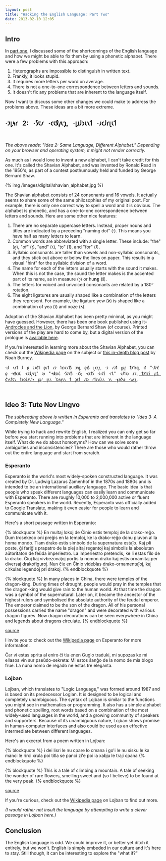 ```yaml
---
layout: post
title: "Hacking the English Language: Part Two"
date: 2013-02-10 12:05
---
```


## Intro

In [part one](/hacking-the-english-language/),
I discussed some of the shortcomings of the English language
and how we might be able to fix them by using a phonetic alphabet. There were
a few problems with this approach:

1. Heterographs are impossible to distinguish in written text.
2. Frankly, it looks stupid.
3. It requires more letters per word on average.
4. There is not a one-to-one correspondence between letters and sounds.
5. It doesn't fix any problems that are inherent to the language itself.

Now I want to discuss some other changes we could make to address the problems above.
These ideas are a bit more extreme.

## ·𐑲𐑛𐑰𐑩 &nbsp; 2: &nbsp; ·𐑕𐑱𐑥 &nbsp; ·𐑤𐑱𐑙𐑢𐑧𐑡, &nbsp; ·𐑛𐑦𐑓𐑮𐑧𐑯𐑑 &nbsp; ·𐑨𐑤𐑓𐑩𐑚𐑧𐑑
<br/>

*The above reads: "Idea 2: Same Language, Different Alphabet." Depending on your browser and operating
system, it might not render correctly.*

As much as I would love to invent a new alphabet, I can't take credit for this one. It's called the
Shavian Alphabet, and was invented by Ronald Read in the 1950's, as part of a contest posthumously
held and funded by George Bernard Shaw.

{% img /images/digital/shavian_alphabet.jpg %}


The Shavian alphabet consists of 24 consonants and 16 vowels. It actually seems to share some of the
same philosophies of my original post. For example, there is only one correct way to
spell a word and it is obvious. The alphabet is phonetic, and has a one-to-one correspondence between
letters and sounds. Here are some other nice features:

1. There are no separate uppercase letters. Instead, proper nouns and titles are indicated by a preceding 
    "naming dot" (·). This means you have half as many letters to learn.
2. Common words are abbreviated with a single letter. These include: "the" (𐑞), "of" (𐑝), "and" (𐑯), "to" (𐑑),
    and "for" (𐑓).
3. Syllabic consonants are taller than vowels and non-syllabic consonants, and they stick out above or below
    the lines on paper. This results in a visual "hint" for the syllabic division of a word.
4. The name for each of the letters usually starts with the sound it makes. When this is not the case, the 
    sound the letter makes is the accented part of its name, as in mea**s**ure (𐑠) or hu**ng** (𐑙).
5. The letters for voiced and unvoiced consonants are related by a 180&deg; rotation.
6. The eight ligatures are usually shaped like a combination of the letters they represent. For example, the ligature
    yew (𐑿) is shaped like a combination of yea (𐑘) and ooze (𐑵).

Adoption of the Shavian Alphabet has been pretty minimal, as you might have guessed. However, there has been
one book published using it–
<a href="http://en.wikipedia.org/wiki/Androcles_and_the_Lion_(play)">Androcles and the Lion</a>,
by George Bernard Shaw (of course). Printed versions of the play are hard to come by, 
but a digital version of the prologue is
[available here](http://www.saytheword.org.uk/shavian/androcles20-21.html).

If you're interested in learning more about the Shavian Alphabet, you can check out the
[Wikipedia page](http://en.wikipedia.org/wiki/Shavian_alphabet) on the subject or
[this in-depth blog post](http://weblog.noahburney.com/language-scripts/the-shavian-alphabet)
by Noah Burney.

·𐑦𐑓 &nbsp; 𐑯𐑪𐑑 &nbsp; 𐑓 &nbsp; 𐑞 &nbsp; 𐑓𐑨𐑒𐑑 &nbsp; 𐑞𐑨𐑑 &nbsp; 𐑥𐑲 &nbsp; 𐑐𐑺𐑧𐑯𐑑𐑕 &nbsp;
𐑮𐑰𐑛 &nbsp; 𐑞𐑦𐑕 &nbsp; 𐑚𐑤𐑪𐑜, &nbsp; ·𐑲 &nbsp; 𐑥𐑲𐑑 &nbsp; 𐑣𐑨𐑝 &nbsp; 𐑑𐑲𐑑𐑩𐑤𐑛 &nbsp; 𐑦𐑑 &nbsp;
"·𐑓𐑳𐑒 &nbsp; 𐑞 &nbsp; ·𐑰𐑙𐑤𐑦𐑖 &nbsp; ·𐑤𐑱𐑙𐑢𐑧𐑡" &nbsp; 𐑹 &nbsp; "·𐑰𐑙𐑤𐑦𐑖 &nbsp; ·𐑕𐑳𐑒𐑕 &nbsp; ·𐑨𐑕; &nbsp;
·𐑤𐑧𐑑𐑕 &nbsp; ·𐑓𐑦𐑒𐑕 &nbsp; ·𐑦𐑑." &nbsp; ·𐑨𐑓𐑑𐑻 &nbsp; 𐑭𐑤, 
<a href="http://blog.rjmetrics.com/surprising-hacker-news-data-analysis/">
&nbsp; 𐑑𐑲𐑑𐑤𐑕 &nbsp; 𐑢𐑦𐑗 &nbsp; 𐑒𐑪𐑯𐑑𐑱𐑯 &nbsp;
𐑐𐑮𐑴𐑓𐑨𐑯𐑑𐑰 &nbsp; 𐑣𐑨𐑝 &nbsp; 𐑚𐑧𐑯 &nbsp; 𐑐𐑮𐑵𐑝𐑧𐑯 &nbsp; 𐑑 &nbsp; 𐑜𐑧𐑑 &nbsp; 𐑥𐑹 &nbsp; 𐑩𐑑𐑧𐑯𐑖𐑧𐑯 &nbsp;
𐑪𐑯 &nbsp; ·𐑣𐑨𐑒𐑻 &nbsp; ·𐑯𐑵𐑟
</a>.

<br/>

## Ideo 3: Tute Nov Lingvo

*The subheading above is written in Esperanto and translates to "Idea 3: A Completely New Language."*

While trying to hack and rewrite English, I realized you can only get so far before you start
running into problems that are inherent in the language itself. What do we do about homonyms?
How can we solve some ambiguities and inconsistencies? There are those who would rather throw
out the entire language and start from scratch.

### Esperanto

Esperanto is the world's most widely-spoken constructed language. It was created by Dr. Ludwig Lazarus
Zamenhof in the 1870s and 1880s and is intended to be an international auxiliary language. The basic 
idea is that people who speak different languages can easily learn and communicate with Esperanto. There
are roughly 10,000 to 2,000,000 active or fluent Esperanto speakers in the world. Recently, Esperanto was
officially added to Google Translate, making it even easier for people to learn and communicate with it.

Here's a short passage written in Esperanto:

{% blockquote %}
En multaj lokoj de Ĉinio estis temploj de la drako-reĝo. Dum trosekeco oni preĝis en la temploj, ke la drako-reĝo donu pluvon al la homa mondo. Tiam drako estis simbolo de la supernatura estaĵo. Kaj pli poste, ĝi fariĝis prapatro de la plej altaj regantoj kaj simbolis la absolutan aŭtoritaton de feŭda imperiestro. La imperiestro pretendis, ke li estas filo de la drako. Ĉiuj liaj vivbezonaĵoj portis la nomon drako kaj estis ornamitaj per diversaj drakofiguroj. Nun ĉie en Ĉinio videblas drako-ornamentaĵoj, kaj cirkulas legendoj pri drakoj.
{% endblockquote %}

{% blockquote %}
In many places in China, there were temples of the dragon-king. During times of drought, people would pray in the temples that the dragon-king would give rain to the human world. At that time the dragon was a symbol of the supernatural. Later on, it became the ancestor of the highest rulers and symbolised the absolute authority of the feudal emperor. The emperor claimed to be the son of the dragon. All of his personal possessions carried the name "dragon" and were decorated with various dragon figures. Now dragon decorations can be seen everywhere in China and legends about dragons circulate.
{% endblockquote %}

[source](http://en.wikipedia.org/wiki/Esperanto)

I invite you to check out the [Wikipedia page](http://en.wikipedia.org/wiki/Esperanto) on Esperanto
for more information.

Ĉar vi estas sprita al eniro ĉi tiu enen Guglo traduki, mi supozas ke mi ellasos vin sur pseŭdo-sekreta: Mi estos ŝanĝo de la nomo de mia blogo frue. La nuna nomo de regado ne estas tre eleganta.

### Lojban

Lojban, which translates to "Logic Language," was formed
around 1987 and is based on its predecessor Loglan. It is designed to be logical and completely
unambiguous. The syntax of Lojban is similar to the functions you might see in mathematics
or programming. It also has a simple alphabet and phonetic spelling, root words based on a combination
of the most widely-used languages in the world, and a growing community of speakers and supporters.
Because of its unambiguous nature, Lojban shows promise in human-computer interfaces and also
could be used as an effective intermediate between different languages. 

Here's an excerpt from a poem written in Lojban:

{% blockquote %}
i dei lisri le nu cpare lo cmana
i go'i le nu sisku le ka manci
le rirci xrula poi titla se panci
zi'e poi ia xabju le traji cpana
{% endblockquote %}

{% blockquote %}
This is a tale of climbing a mountain.
A tale of seeking the wonder
of rare flowers, smelling sweet
and (so I believe) to be found at the very peak.
{% endblockquote %}

[source](http://www.lojban.org/publications/level0/brochure-utf/ckape.html)

If you're curious, check out the [Wikipedia page](http://en.wikipedia.org/wiki/Lojban) on Lojban to find out more.

*(I would rather not insult the language by attempting to write a clever passage in Lojban here.)*

## Conclusion

The English language is odd. We could improve it, or better yet ditch it entirely, but we won't.
English is simply embeded in our culture and it's here to stay. Still though, it can be interesting
to explore the "what if?"